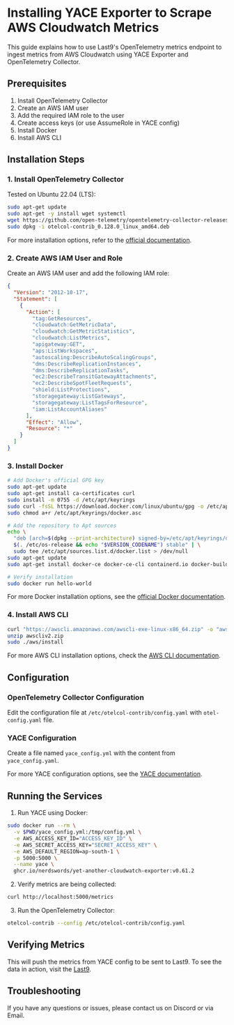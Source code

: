 # Installing YACE Exporter to Scrape AWS Cloudwatch Metrics

This guide explains how to use Last9's OpenTelemetry metrics endpoint to ingest metrics from AWS Cloudwatch using YACE Exporter and OpenTelemetry Collector.

## Prerequisites

1. Install OpenTelemetry Collector
2. Create an AWS IAM user
3. Add the required IAM role to the user
4. Create access keys (or use AssumeRole in YACE config)
5. Install Docker
6. Install AWS CLI

## Installation Steps

### 1. Install OpenTelemetry Collector

Tested on Ubuntu 22.04 (LTS):

```bash
sudo apt-get update
sudo apt-get -y install wget systemctl
wget https://github.com/open-telemetry/opentelemetry-collector-releases/releases/download/v0.128.0/otelcol-contrib_0.128.0_linux_amd64.deb
sudo dpkg -i otelcol-contrib_0.128.0_linux_amd64.deb
```

For more installation options, refer to the [official documentation](https://opentelemetry.io/docs/collector/installation/).

### 2. Create AWS IAM User and Role

Create an AWS IAM user and add the following IAM role:

```json
{
  "Version": "2012-10-17",
  "Statement": [
    {
      "Action": [
        "tag:GetResources",
        "cloudwatch:GetMetricData",
        "cloudwatch:GetMetricStatistics",
        "cloudwatch:ListMetrics",
        "apigateway:GET",
        "aps:ListWorkspaces",
        "autoscaling:DescribeAutoScalingGroups",
        "dms:DescribeReplicationInstances",
        "dms:DescribeReplicationTasks",
        "ec2:DescribeTransitGatewayAttachments",
        "ec2:DescribeSpotFleetRequests",
        "shield:ListProtections",
        "storagegateway:ListGateways",
        "storagegateway:ListTagsForResource",
        "iam:ListAccountAliases"
      ],
      "Effect": "Allow",
      "Resource": "*"
    }
  ]
}
```

### 3. Install Docker

```bash
# Add Docker's official GPG key
sudo apt-get update
sudo apt-get install ca-certificates curl
sudo install -m 0755 -d /etc/apt/keyrings
sudo curl -fsSL https://download.docker.com/linux/ubuntu/gpg -o /etc/apt/keyrings/docker.asc
sudo chmod a+r /etc/apt/keyrings/docker.asc

# Add the repository to Apt sources
echo \
  "deb [arch=$(dpkg --print-architecture) signed-by=/etc/apt/keyrings/docker.asc] https://download.docker.com/linux/ubuntu \
  $(. /etc/os-release && echo "$VERSION_CODENAME") stable" | \
  sudo tee /etc/apt/sources.list.d/docker.list > /dev/null
sudo apt-get update
sudo apt-get install docker-ce docker-ce-cli containerd.io docker-buildx-plugin docker-compose-plugin

# Verify installation
sudo docker run hello-world
```

For more Docker installation options, see the [official Docker documentation](https://docs.docker.com/engine/install/).

### 4. Install AWS CLI

```bash
curl "https://awscli.amazonaws.com/awscli-exe-linux-x86_64.zip" -o "awscliv2.zip"
unzip awscliv2.zip
sudo ./aws/install
```

For more AWS CLI installation options, check the [AWS CLI documentation](https://docs.aws.amazon.com/cli/latest/userguide/getting-started-install.html).

## Configuration

### OpenTelemetry Collector Configuration

Edit the configuration file at `/etc/otelcol-contrib/config.yaml` with `otel-config.yaml` file.

### YACE Configuration

Create a file named `yace_config.yml` with the content from `yace_config.yaml`.

For more YACE configuration options, see the [YACE documentation](https://github.com/nerdswords/yet-another-cloudwatch-exporter).

## Running the Services

1. Run YACE using Docker:

```bash
sudo docker run --rm \
  -v $PWD/yace_config.yml:/tmp/config.yml \
  -e AWS_ACCESS_KEY_ID="ACCESS_KEY_ID" \
  -e AWS_SECRET_ACCESS_KEY="SECRET_ACCESS_KEY" \
  -e AWS_DEFAULT_REGION=ap-south-1 \
  -p 5000:5000 \
  --name yace \
  ghcr.io/nerdswords/yet-another-cloudwatch-exporter:v0.61.2
```

2. Verify metrics are being collected:

```bash
curl http://localhost:5000/metrics
```

3. Run the OpenTelemetry Collector:

```bash
otelcol-contrib --config /etc/otelcol-contrib/config.yaml
```

## Verifying Metrics

This will push the metrics from YACE config to be sent to Last9. To see the data in action, visit the [Last9](https://app.last9.io/).

## Troubleshooting

If you have any questions or issues, please contact us on Discord or via Email.
